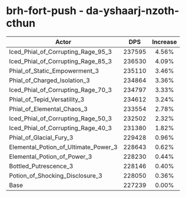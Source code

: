 # brh-fort-push - da-yshaarj-nzoth-cthun
| Actor | DPS | Increase |
|---|:---:|:---:|
|Iced_Phial_of_Corrupting_Rage_95_3|237595|4.56%|
|Iced_Phial_of_Corrupting_Rage_85_3|236530|4.09%|
|Phial_of_Static_Empowerment_3|235110|3.46%|
|Phial_of_Charged_Isolation_3|234864|3.36%|
|Iced_Phial_of_Corrupting_Rage_70_3|234797|3.33%|
|Phial_of_Tepid_Versatility_3|234612|3.24%|
|Phial_of_Elemental_Chaos_3|233554|2.78%|
|Iced_Phial_of_Corrupting_Rage_50_3|232502|2.32%|
|Iced_Phial_of_Corrupting_Rage_40_3|231380|1.82%|
|Phial_of_Glacial_Fury_3|229428|0.96%|
|Elemental_Potion_of_Ultimate_Power_3|228643|0.62%|
|Elemental_Potion_of_Power_3|228230|0.44%|
|Bottled_Putrescence_3|228146|0.40%|
|Potion_of_Shocking_Disclosure_3|228050|0.36%|
|Base|227239|0.00%|
